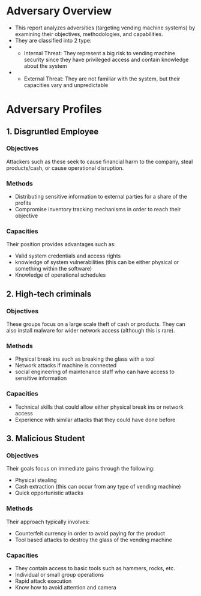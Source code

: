 # Adversary Overview
- This report analyzes adversities (targeting vending machine systems) by examining their objectives, methodologies, and capabilities.
- They are classified into 2 type:
- - Internal Threat: They represent a big risk to vending machine security since they have privileged access and contain knowledge about the system
- - External Threat: They are not familiar with the system, but their capacities vary and unpredictable

# Adversary Profiles
## 1. Disgruntled Employee
### Objectives
Attackers such as these seek to cause financial harm to the company, steal products/cash, or cause operational disruption.

### Methods
* Distributing sensitive information to external parties for a share of the profits 
* Compromise inventory tracking mechanisms in order to reach their objective

### Capacities
Their position provides advantages such as:
* Valid system credentials and access rights
* knowledge of system vulnerabilities (this can be either physical or something within the software)
* Knowledge of operational schedules

## 2. High-tech criminals
### Objectives
These groups focus on a large scale theft of cash or products. They can also install malware for wider network access (although this is rare).

### Methods
* Physical break ins such as breaking the glass with a tool
* Network attacks if machine is connected 
* social engineering of maintenance staff who can have access to sensitive information 

### Capacities
* Technical skills that could allow either physical break ins or network access
* Experience with similar attacks that they could have done before

## 3. Malicious Student
### Objectives
Their goals focus on immediate gains through the following:
* Physical stealing
* Cash extraction (this can occur from any type of vending machine)
* Quick opportunistic attacks

### Methods
Their approach typically involves:
* Counterfeit currency in order to avoid paying for the product
* Tool based attacks to destroy the glass of the vending machine

### Capacities
* They contain access to basic tools such as hammers, rocks, etc.
* Individual or small group operations
* Rapid attack execution
* Know how to avoid attention and camera
